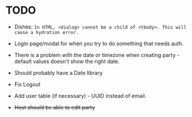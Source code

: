 # TODO


- Dishes:
  `In HTML, <dialog> cannot be a child of <tbody>. This will cause a hydration error.`
- Login page/modal for when you try to do something that needs auth.
- There is a problem with the date or timezone when creating party - default
  values doesn't show the right date.
- Should probably have a Date library
- Fix Logout
- Add user table (if necessary) - UUID instead of email.


- ~~Host should be able to edit party~~